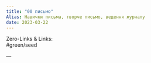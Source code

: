 ```yaml
---
title: "00 письмо"
Alias: Навички письма, творче письмо, ведення журналу
date: 2023-03-22  
---
```

Zero-Links & Links:  
#green/seed

—  
